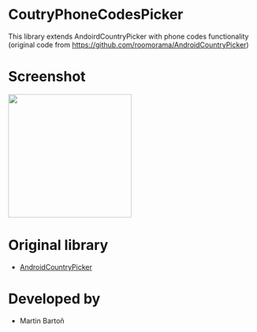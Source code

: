 CoutryPhoneCodesPicker
=======

This library extends AndoirdCountryPicker with phone codes functionality (original code from https://github.com/roomorama/AndroidCountryPicker)

Screenshot
============

<img src="https://raw.github.com/bartonmartin/CoutryPhoneCodesPicker/master/screen/1.png" width="250">

Original library
============

* [AndroidCountryPicker](https://github.com/roomorama/AndroidCountryPicker)

Developed by
============

* Martin Bartoň
